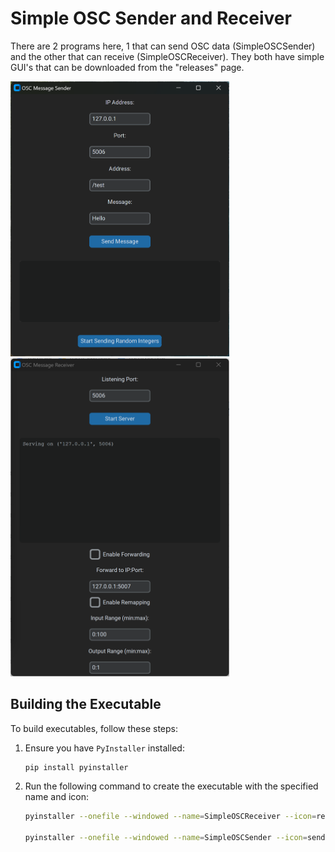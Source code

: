 # Simple OSC Sender and Receiver
There are 2 programs here, 1 that can send OSC data (SimpleOSCSender) and the other that can receive (SimpleOSCReceiver). They both have simple GUI's that can be downloaded from the "releases" page.

<img src="image-2.png" width=350px>
<img src="image-1.png" width=350px>

## Building the Executable

To build executables, follow these steps:

1. Ensure you have `PyInstaller` installed:
   ```sh
   pip install pyinstaller

2. Run the following command to create the executable with the specified name and icon:

   ```sh
   pyinstaller --onefile --windowed --name=SimpleOSCReceiver --icon=receiver.ico receiver.py

   pyinstaller --onefile --windowed --name=SimpleOSCSender --icon=sender.ico sender.py
